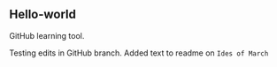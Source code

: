 ## Hello-world
GitHub learning tool.

Testing edits in GitHub branch.
Added text to readme on `Ides of March`
